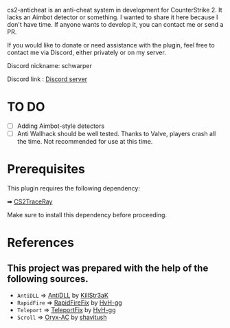 cs2-anticheat is an anti-cheat system in development for CounterStrike 2. It lacks an Aimbot detector or something. I wanted to share it here because I don't have time. If anyone wants to develop it, you can contact me or send a PR.

If you would like to donate or need assistance with the plugin, feel free to contact me via Discord, either privately or on my server.

Discord nickname: schwarper

Discord link : [Discord server](https://discord.gg/4zQfUzjk36)

# TO DO
- [ ] Adding Aimbot-style detectors
- [ ] Anti Wallhack should be well tested. Thanks to Valve, players crash all the time. Not recommended for use at this time.

# Prerequisites
This plugin requires the following dependency:

➡ [CS2TraceRay](https://github.com/schwarper/CS2TraceRay)

Make sure to install this dependency before proceeding.

# References
## This project was prepared with the help of the following sources.
* `AntiDLL` => [AntiDLL](https://github.com/KillStr3aK/CS2-AntiDLL) by [KillStr3aK](https://github.com/KillStr3aK)
* `RapidFire` => [RapidFireFix](https://github.com/HvH-gg/RapidFireFix) by [HvH-gg](https://github.com/HvH-gg)
* `Teleport` => [TeleportFix](https://github.com/HvH-gg/TeleportFix) by [HvH-gg](https://github.com/HvH-gg)
* `Scroll` => [Oryx-AC](https://github.com/shavitush/Oryx-AC/blob/master/addons/sourcemod/scripting/oryx-scroll.sp) by [shavitush](https://github.com/shavitush)
